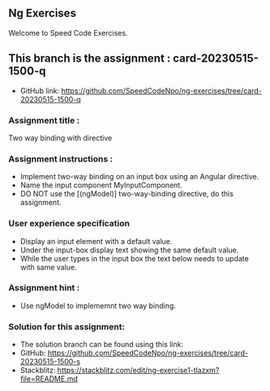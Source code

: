 ## Ng Exercises

Welcome to Speed Code Exercises.

## This branch is the assignment : card-20230515-1500-q

- GitHub link: https://github.com/SpeedCodeNpo/ng-exercises/tree/card-20230515-1500-q

### Assignment title :

Two way binding with directive

### Assignment instructions :

- Implement two-way binding on an input box using an Angular directive.
- Name the input component MyInputComponent.
- DO NOT use the [(ngModel)] two-way-binding directive, do this assignment.

### User experience specification

- Display an input element with a default value.
- Under the input-box display text showing the same default value.
- While the user types in the input box the text below needs to update with same value.

### Assignment hint :

- Use ngModel to implememnt two way binding.

### Solution for this assignment:

- The solution branch can be found using this link:
- GitHub:  https://github.com/SpeedCodeNpo/ng-exercises/tree/card-20230515-1500-s
- Stackblitz:  https://stackblitz.com/edit/ng-exercise1-tlazxm?file=README.md